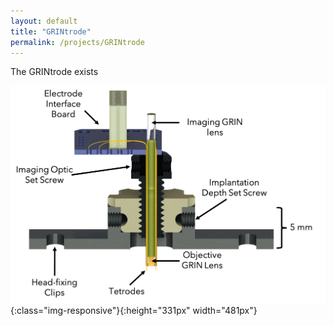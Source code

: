 ```yaml
---
layout: default
title: "GRINtrode"
permalink: /projects/GRINtrode
---
```

The GRINtrode exists

![GRINtrode](GRINtrode.png){:class="img-responsive"}{:height="331px" width="481px"}
